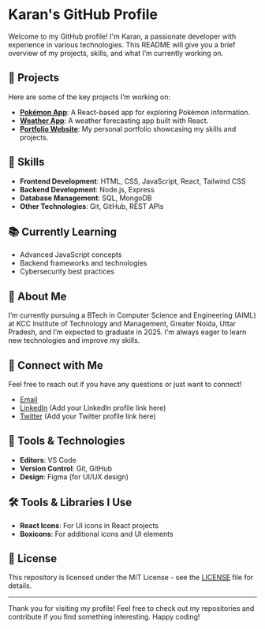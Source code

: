 # Karan's GitHub Profile

Welcome to my GitHub profile! I'm Karan, a passionate developer with experience in various technologies. This README will give you a brief overview of my projects, skills, and what I’m currently working on.

## 📂 Projects

Here are some of the key projects I’m working on:

- **[Pokémon App](https://github.com/karang152/pokemon-app)**: A React-based app for exploring Pokémon information.
- **[Weather App](https://react-weather-app-topaz-delta.vercel.app/)**: A weather forecasting app built with React.
- **[Portfolio Website](https://portfolio-six-beta-64.vercel.app/)**: My personal portfolio showcasing my skills and projects.

## 🚀 Skills

- **Frontend Development**: HTML, CSS, JavaScript, React, Tailwind CSS
- **Backend Development**: Node.js, Express
- **Database Management**: SQL, MongoDB
- **Other Technologies**: Git, GitHub, REST APIs

## 📚 Currently Learning

- Advanced JavaScript concepts
- Backend frameworks and technologies
- Cybersecurity best practices

## 🌱 About Me

I’m currently pursuing a BTech in Computer Science and Engineering (AIML) at KCC Institute of Technology and Management, Greater Noida, Uttar Pradesh, and I’m expected to graduate in 2025. I'm always eager to learn new technologies and improve my skills.

## 🤝 Connect with Me

Feel free to reach out if you have any questions or just want to connect!

- [Email](mailto:karangupta15022002@gmail.com)
- [LinkedIn](#) (Add your LinkedIn profile link here)
- [Twitter](#) (Add your Twitter profile link here)

## 🔧 Tools & Technologies

- **Editors**: VS Code
- **Version Control**: Git, GitHub
- **Design**: Figma (for UI/UX design)

## 🛠️ Tools & Libraries I Use

- **React Icons**: For UI icons in React projects
- **Boxicons**: For additional icons and UI elements

## 📖 License

This repository is licensed under the MIT License - see the [LICENSE](LICENSE) file for details.

---

Thank you for visiting my profile! Feel free to check out my repositories and contribute if you find something interesting. Happy coding!

